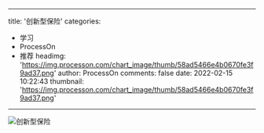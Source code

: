 
---
title: '创新型保险'
categories: 
 - 学习
 - ProcessOn
 - 推荐
headimg: 'https://img.processon.com/chart_image/thumb/58ad5466e4b0670fe3f9ad37.png'
author: ProcessOn
comments: false
date: 2022-02-15 10:22:43
thumbnail: 'https://img.processon.com/chart_image/thumb/58ad5466e4b0670fe3f9ad37.png'
---

<div>   
<img class="thumb" alt="创新型保险" src="https://img.processon.com/chart_image/thumb/58ad5466e4b0670fe3f9ad37.png" referrerpolicy="no-referrer">
<p></p>  
</div>
            